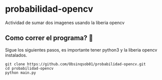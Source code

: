 # probabilidad-opencv
Actividad de sumar dos imagenes usando la liberia opencv

## Como correr el programa? :thinking:
Sigue los siguientes pasos, es importante tener python3 y la liberia opencv instalados.
```
git clone https://github.com/Obsinqsob01/probabilidad-opencv.git
cd probabilidad-opencv
python main.py
```
